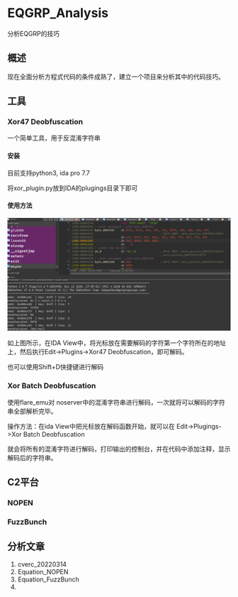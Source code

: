 # EQGRP_Analysis
分析EQGRP的技巧

## 概述

现在全面分析方程式代码的条件成熟了，建立一个项目来分析其中的代码技巧。



## 工具



### Xor47 Deobfuscation

一个简单工具，用于反混淆字符串

#### 安装

目前支持python3, ida pro 7.7

将xor_plugin.py放到IDA的plugings目录下即可



#### 使用方法

![Xor47解码](README.assets/xor47_2022-03-21_14-13-10.png)

如上图所示，在IDA View中，将光标放在需要解码的字符第一个字符所在的地址上，然后执行Edit->Plugins->Xor47 Deobfuscation，即可解码。

也可以使用Shift+D快捷键进行解码

### Xor Batch Deobfuscation

使用flare_emu对 noserver中的混淆字符串进行解码，一次就将可以解码的字符串全部解析完毕。

操作方法：在ida View中把光标放在解码函数开始，就可以在 Edit->Plugings->Xor Batch Deobfuscation

就会将所有的混淆字符进行解码，打印输出的控制台，并在代码中添加注释，显示解码后的字符串。



## C2平台

### NOPEN



### FuzzBunch



## 分析文章

1. cverc_20220314
2. Equation_NOPEN
3. Equation_FuzzBunch
4. 